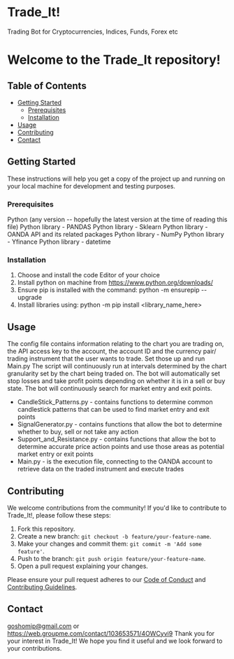 # Trade_It!
Trading Bot for Cryptocurrencies, Indices, Funds, Forex etc 
# Welcome to the Trade_It repository!

## Table of Contents

- [Getting Started](#getting-started)
  - [Prerequisites](#prerequisites)
  - [Installation](#installation)
- [Usage](#usage)
- [Contributing](#contributing)
- [Contact](#contact)

## Getting Started

These instructions will help you get a copy of the project up and running on your local machine for development and testing purposes.

### Prerequisites

Python (any version -- hopefully the latest version at the time of reading this file)
Python library - PANDAS
Python library - Sklearn
Python library - OANDA API and its related packages
Python library - NumPy
Python library - Yfinance
Python library - datetime
### Installation

1. Choose and install the code Editor of your choice
2. Install python on machine from https://www.python.org/downloads/
3. Ensure pip is installed with the command: python -m ensurepip --upgrade
4. Install libraries using: python -m pip install <library_name_here>

## Usage

The config file contains information relating to the chart you are trading on, the API access key to the account, the account ID and the currency pair/ trading instrument that the user wants to trade.
Set those up and run Main.py 
The script will continuously run at intervals determined by the chart granularity set by the chart being traded on.
The bot will automatically set stop losses and take profit points depending on whether it is in a sell or buy state.
The bot will continuously search for market entry and exit points.

- CandleStick_Patterns.py - contains functions to determine common candlestick patterns that can be used to find market entry and exit points
- SignalGenerator.py - contains functions that allow the bot to determine whether to buy, sell or not take any action
- Support_and_Resistance.py - contains functions that allow the bot to determine  accurate price action points and use those areas as potential market entry or exit points
- Main.py - is the execution file, connecting to the OANDA account to retrieve data on the traded instrument and execute trades

## Contributing

We welcome contributions from the community! If you'd like to contribute to Trade_It!, please follow these steps:

1. Fork this repository.
2. Create a new branch: `git checkout -b feature/your-feature-name`.
3. Make your changes and commit them: `git commit -m 'Add some feature'`.
4. Push to the branch: `git push origin feature/your-feature-name`.
5. Open a pull request explaining your changes.

Please ensure your pull request adheres to our [Code of Conduct](CODE_OF_CONDUCT.md) and [Contributing Guidelines](CONTRIBUTING.md).

## Contact
goshomip@gmail.com or 
https://web.groupme.com/contact/103653571/4OWCyvi9
Thank you for your interest in Trade_It! We hope you find it useful and we look forward to your contributions.
